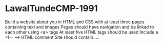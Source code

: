 # LawalTundeCMP-1991
Build a website about you in HTML and CSS with at least three pages containing text and images Pages should have navigation and be linked to each other using &lt;a> tags At least five HTML tags should be used  Include a &lt;!-- --> HTML comment Site should contain.....

